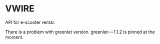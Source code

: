 # VWIRE
API for e-scooter rental.

There is a problem with greenlet version. greenlet==1.1.2 is pinned at the moment.
